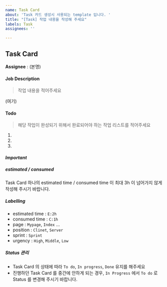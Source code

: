 ```yaml
---
name: Task Card
about: 'Task 카드 생성시 사용되는 template 입니다. '
title: "[Task] 작업 내용을 작성해 주세요"
labels: Task
assignees: ''

---
```


## Task Card 

**Assignee** : (본명)

#### Job Description
>  작업 내용을 적어주세요

(여기)

#### Todo 
>  해당 작업이 완성되기 위해서 완료되어야 하는 작업 리스트를 적어주세요 

1. 
2. 
3.  

#### *Important*

##### estimated / consumed 

Task Card 하나의 estimated time / consumed time 이 최대 3h 이 넘어가지 않게 작성해 주시기 바랍니다. 

##### Labelling

- estimated time :  `E:2h` 
- consumed time :  `C:1h`  
- page : `Mypage`, `Index` ...
- position : `Clinet`, `Server` 
- sprint : `Sprint`
- urgency : `High`, `Middle`, `Low`

##### Status 관리

- Task Card 의 상태에 따라  `To do`,  `In progress`, `Done` 유지를 해주세요
- 진행하던 Task Card 를 중간에 안하게 되는 경우, `In Progress` 에서 `To do` 로 Status 를 변경해 주시기 바랍니다.
